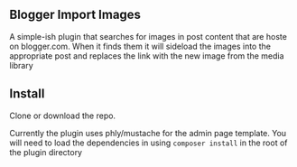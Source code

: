 ## Blogger Import Images

A simple-ish plugin that searches for images in post content that are hoste on blogger.com. When it finds them it will sideload the images into the appropriate post and replaces the link with the new image from the media library

## Install

Clone or download the repo.

Currently the plugin uses phly/mustache for the admin page template. You will need to load the dependencies in using `composer install` in the root of the plugin directory  
